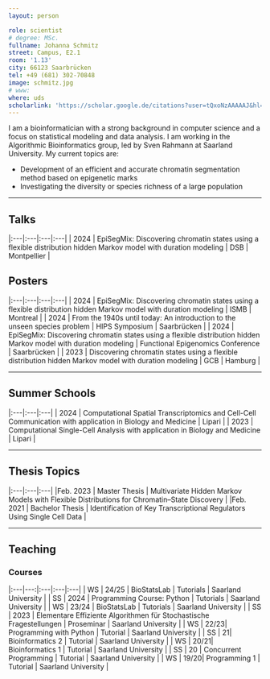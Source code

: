 ```yaml
---
layout: person

role: scientist
# degree: MSc.
fullname: Johanna Schmitz
street: Campus, E2.1
room: '1.13'
city: 66123 Saarbrücken
tel: +49 (681) 302-70848
image: schmitz.jpg
# www:
where: uds
scholarlink: 'https://scholar.google.de/citations?user=tQxoNzAAAAAJ&hl=de&oi=ao'
---
```


I am a bioinformatician with a strong background in computer science and a focus on statistical modeling and data analysis. I am working in the Algorithmic Bioinformatics group, led by Sven Rahmann at Saarland University. My current topics are:
- Development of an efficient and accurate chromatin segmentation method based on epigenetic marks
- Investigating the diversity or species richness of a large population

---

## Talks

|:---|:---|:---|:---|
| 2024 | EpiSegMix: Discovering chromatin states using a flexible distribution hidden Markov model with duration modeling | DSB | Montpellier |

## Posters

|:---|:---|:---|:---|
| 2024 | EpiSegMix: Discovering chromatin states using a flexible distribution hidden Markov model with duration modeling | ISMB | Montreal |
| 2024 | From the 1940s until today: An introduction to the unseen species problem | HIPS Symposium | Saarbrücken |
| 2024 | EpiSegMix: Discovering chromatin states using a flexible distribution hidden Markov model with duration modeling | Functional Epigenomics Conference | Saarbrücken |
| 2023 | Discovering chromatin states using a flexible distribution hidden Markov model with duration modeling | GCB | Hamburg |

---

## Summer Schools

|:---|:---|:---|
| 2024 | Computational Spatial Transcriptomics and Cell-Cell Communication with application in Biology and Medicine | Lipari |
| 2023 | Computational Single-Cell Analysis with application in Biology and Medicine | Lipari |

---

## Thesis Topics
 
|:---|:---|:---|
|Feb. 2023 | Master Thesis | Multivariate Hidden Markov Models with Flexible Distributions for Chromatin–State Discovery |
|Feb. 2021 | Bachelor Thesis | Identification of Key Transcriptional Regulators Using Single Cell Data |

---

## Teaching

### Courses

|:---|---:|:---|:---|:---|
| WS | 24/25 | BioStatsLab | Tutorials | Saarland University |
| SS | 2024 | Programming Course: Python | Tutorials | Saarland University | 
| WS | 23/24 | BioStatsLab | Tutorials | Saarland University |
| SS | 2023 | Elementare Effiziente Algorithmen für Stochastische Fragestellungen | Proseminar | Saarland University |
| WS | 22/23| Programming with Python | Tutorial | Saarland University |
| SS | 21| Bioinformatics 2 | Tutorial | Saarland University |
| WS | 20/21| Bioinformatics 1 | Tutorial | Saarland University |
| SS | 20 | Concurrent Programming | Tutorial | Saarland University |
| WS | 19/20| Programming 1 | Tutorial | Saarland University |